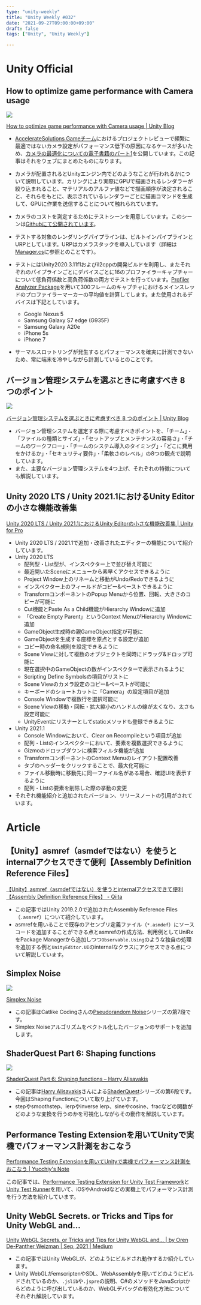 ```yaml
---
type: "unity-weekly"
title: "Unity Weekly #032"
date: "2021-09-27T09:00:00+09:00"
draft: false
tags: ["Unity", "Unity Weekly"]

---
```


# Unity Official

## How to optimize game performance with Camera usage

![](./AccelerateSuccess-Blog-Header-1230x410.jpg)

[How to optimize game performance with Camera usage | Unity Blog](https://blog.unity.com/games/optimize-game-performance-with-camera-usage)

- [AccelerateSolutions Gameチーム](https://unity.com/solutions/accelerate-solutions-games)におけるプロジェクトレビューで頻繁に最適ではないカメラ設定がパフォーマンス低下の原因になるケースが多いため、[カメラの最適化についての電子書籍のパート1](https://create.unity3d.com/accelerate-success-camera-usage-ebook)を公開しています。この記事はそれをウェブにまとめたものになります。

- カメラが配置されるとUnityエンジン内でどのようなことが行われるかについて説明しています。カリングにより実際にGPUで描画されるレンダラーが絞り込まれること、マテリアルのアルファ値などで描画順序が決定されること、それらをもとに、表示されているレンダラーごとに描画コマンドを生成して、GPUに作業を送信することについて触れられています。
- カメラのコストを測定するためにテストシーンを用意しています。このシーンは[Githubにて公開されています](https://github.com/Unity-Technologies/sol-games-unity-samples)。
- テストする対象のレンダリングパイプラインは、ビルトインパイプラインとURPとしています。URPはカメラスタックを導入しています（詳細は[Manager.cs](https://github.com/Unity-Technologies/sol-games-unity-samples/blob/main/Graphics/CameraPerformance/CameraPerformance-URP/Assets/Scripts/Manager.cs)に参照とのことです）。
- テストにはUnity2020.3.11f1およびil2cppの開発ビルドを利用し、またそれぞれのパイプラインごとにデバイスごとに16のプロファイラーキャプチャーについて低負荷係数と高負荷係数の両方でテストを行っています。[Profiler Analyzer Package](https://docs.unity3d.com/Packages/com.unity.performance.profile-analyzer@1.0/manual/index.html)を用いて300フレームのキャプチャにおけるメインスレッドのプロファイラーマーカーの平均値を計算してします。また使用されるデバイスは下記としています。
    - Google Nexus 5
    - Samsung Galaxy S7 edge (G935F)
    - Samsung Galaxy A20e
    - iPhone 5s
    - iPhone 7
- サーマルスロットリングが発生するとパフォーマンスを確実に計測できないため、常に端末を冷やしながら計測しているとのことです。


## バージョン管理システムを選ぶときに考慮すべき 8 つのポイント

![](./2.jpg)

[バージョン管理システムを選ぶときに考慮すべき 8 つのポイント | Unity Blog](https://blog.unity.com/ja/technology/eight-factors-to-consider-when-choosing-a-version-control-system)

- バージョン管理システムを選定する際に考慮すべきポイントを、「チーム」・「ファイルの種類とサイズ」・「セットアップとメンテナンスの容易さ」・「チームのワークフロー」・「チームのシステム導入のタイミング」・「どこに費用をかけるか」・「セキュリティ要件」・「柔軟さのレベル」の8つの観点で説明しています。
- また、主要なバージョン管理システムを4つ上げ、それぞれの特徴についても解説しています。


## Unity 2020 LTS / Unity 2021.1におけるUnity Editorの小さな機能改善集

[Unity 2020 LTS / Unity 2021.1におけるUnity Editorの小さな機能改善集 | Unity for Pro](https://forpro.unity3d.jp/unity_pro_tips/2021/09/24/2509/)

- Unity 2020 LTS / 2021.1で追加・改善されたエディターの機能について紹介しています。
- Unity 2020 LTS
    - 配列型・List<T>型が、インスペクター上で並び替え可能に
    - 最近開いたSceneにメニューから素早くアクセスできるように
    - Project Window上のリネームと移動がUndo/Redoできるように
    - インスペクター上のフィールドがコピー&ペーストできるように
    - TransformコンポーネントのPopup Menuから位置、回転、大きさのコピーが可能に
    - Cut機能とPaste As a Child機能がHierarchy Windowに追加
    - 「Create Empty Parent」というContext MenuがHierarchy Windowに追加
    - GameObject生成時の親GameObject指定が可能に
    - GameObjectを生成する座標を原点とする設定が追加
    - コピー時の命名規則を設定できるように
    - Scene Viewに対して複数のオブジェクトを同時にドラッグ&ドロップ可能に
    - 現在選択中のGameObjectの数がインスペクターで表示されるように
    - Scripting Define Symbolsの項目がリストに
    - Scene Viewのカメラ設定のコピー&ペーストが可能に
    - キーボードのショートカットに「Camera」の設定項目が追加
    - Console Windowで複数行を選択可能に
    - Scene Viewの移動・回転・拡大縮小のハンドルの線が太くなり、太さも設定可能に
    - UnityEventにリスナーとしてstaticメソッドも登録できるように
- Unity 2021.1
    - Console Windowにおいて、Clear on Recompileという項目が追加
    - 配列・List<T>のインスペクターにおいて、要素を複数選択できるように
    - Gizmoのドロップダウンに検索フィルタ機能が追加
    - TransformコンポーネントのContext Menuのレイアウト配置改善
    - タブのヘッダーをクリックすることで、最大化可能に
    - ファイル移動時に移動先に同一ファイル名がある場合、確認UIを表示するように
    - 配列・List<T>の要素を削除した際の挙動の変更
- それぞれ機能紹介と追加されたバージョン、リリースノートの引用がされています。


# Article

## 【Unity】asmref（asmdefではない）を使うとinternalアクセスできて便利【Assembly Definition Reference Files】

[【Unity】asmref（asmdefではない）を使うとinternalアクセスできて便利【Assembly Definition Reference Files】 - Qiita](https://qiita.com/su10/items/7773715c8e43058e533c)

- この記事ではUnity 2019.2.0で追加されたAssembly Reference Files（`.asmref`）について紹介しています。
- asmrefを用いることで既存のアセンブリ定義ファイル（`*.asmdef`）にソースコードを追加することができる点とasmrefの作成方法、利用例としてUniRxをPackage Managerから追加しつつ`Observable.Using`のような独自の処理を追加する例と`UnityEditor.UI`のinternalなクラスにアクセスできる点について解説しています。


## Simplex Noise

![](./tutorial-image.jpg)

[Simplex Noise](https://catlikecoding.com/unity/tutorials/pseudorandom-noise/simplex-noise/)

- この記事はCatlike Codingさんの[Pseudorandom Noise](https://catlikecoding.com/unity/tutorials/pseudorandom-noise/)シリーズの第7段です。
- Simplex Noiseアルゴリズムをベクトル化したバージョンのサポートを追加します。


## ShaderQuest Part 6: Shaping functions

![](./E_0Ye9TVUAop1Re.jpg)

[ShaderQuest Part 6: Shaping functions – Harry Alisavakis](https://halisavakis.com/shaderquest-part-6-shaping-functions/)

- この記事は[Harry Alisavakis](https://twitter.com/HarryAlisavakis)さんによる[ShaderQuest](https://halisavakis.com/category/shaderquest/)シリーズの第6段です。今回はShaping Functionについて取り上げています。
- stepやsmoothstep、lerpやinverse lerp、sineやcosine、fracなどの関数がどのような変換を行うのかを可視化しながらその動作を解説しています。


## Performance Testing Extensionを用いてUnityで実機でパフォーマンス計測をおこなう

[Performance Testing Extensionを用いてUnityで実機でパフォーマンス計測をおこなう | Yucchiy's Note](https://blog.yucchiy.com/2021/09/unity-performance-testing/)

この記事では、[Performance Testing Extension for Unity Test Framework](https://docs.unity.cn/Packages/com.unity.test-framework.performance@2.8/manual/index.html)と[Unity Test Runner](https://blog.yucchiy.com/2021/09/unity-performance-testing/)を用いて、iOSやAndroidなどの実機上でパフォーマンス計測を行う方法を紹介しています。


## Unity WebGL Secrets. or Tricks and Tips for Unity WebGL and…

[Unity WebGL Secrets. or Tricks and Tips for Unity WebGL and… | by Oren De-Panther Weizman | Sep, 2021 | Medium](https://medium.com/@depanther/unity-webgl-secrets-b6ddf214f1fd)

- この記事ではUnity WebGLが、どのようにビルドされ動作するか紹介しています。
- Unity WebGLがemscriptenやSDL、WebAssemblyを用いてどのようにビルドされているのか、`.jslib`や`.jspre`の説明、C#のメソッドをJavaScriptからどのように呼び出しているのか、WebGLデバッグの有効化方法についてそれぞれ解説しています。